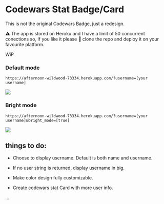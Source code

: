 # Codewars Stat Badge/Card
This is not the original Codewars Badge, just a redesign.

⚠ The app is stored on Heroku and I have a limit of 50 concurrent conections so, If you like it please 🙏 clone the repo and deploy it on your favourite platform.

WiP

 ### Default mode 
 `https://afternoon-wildwood-73334.herokuapp.com/?username=[your username]`
 
 ![](https://afternoon-wildwood-73334.herokuapp.com/?username=vanhaaggen)
 
 ### Bright mode
 `https://afternoon-wildwood-73334.herokuapp.com/?username=[your username]&bright_mode=[true]`
 
 ![](https://afternoon-wildwood-73334.herokuapp.com/?username=vanhaaggen&bright_mode=true)
 
## things to do:
- Choose to display username. Default is both name and username.

- If no user string is returned, display username in big.

- Make color design fully customizable.

- Create codewars stat Card with more user info.

...
